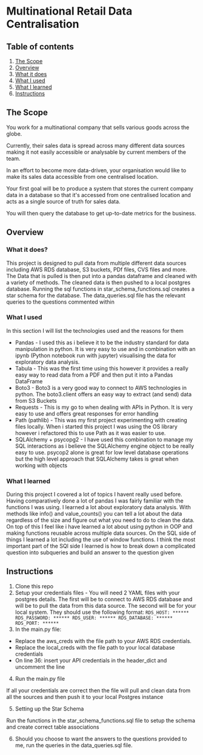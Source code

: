 # Multinational Retail Data Centralisation

## Table of contents

1. [The Scope](#the-scope)
2. [Overview](#overview)
3. [What it does](#what-it-does)
4. [What I used](#what-i-used)
5. [What I learned](#what-i-learned)
6. [Instructions](#instructions)

## The Scope

You work for a multinational company that sells various goods across the globe.

Currently, their sales data is spread across many different data sources making it not easily accessible or analysable by current members of the team.

In an effort to become more data-driven, your organisation would like to make its sales data accessible from one centralised location.

Your first goal will be to produce a system that stores the current company data in a database so that it's accessed from one centralised location and acts as a single source of truth for sales data.

You will then query the database to get up-to-date metrics for the business.

## Overview

### What it does?

This project is designed to pull data from multiple different data sources including AWS RDS database, S3 buckets, PDf files, CVS files and more.
The Data that is pulled is then put into a pandas dataframe and cleaned with a variety of methods.
The cleaned data is then pushed to a local postgres database.
Running the sql functions in star_schema_functions.sql creates a star schema for the database.
The data_queries.sql file has the relevant queries to the questions commented within

### What I used

In this section I will list the technologies used and the reasons for them

- Pandas - I used this as i believe it to be the industry standard for data manipulation in python. It is very easy to use and in combination with an ipynb (Python notebook run with jupyter) visualising the data for exploratory data analysis.
- Tabula - This was the first time using this however it provides a really easy way to read data from a PDF and then put it into a Pandas DataFrame
- Boto3 - Boto3 is a very good way to connect to AWS technologies in python. The boto3.client offers an easy way to extract (and send) data from S3 Buckets
- Requests - This is my go to when dealing with APIs in Python. It is very easy to use and offers great responses for error handling
- Path (pathlib) - This was my first project experimenting with creating files locally. When i started this project I was using the OS library however i refactored this to use Path as it was easier to use.
- SQLAlchemy + psycopg2 - I have used this combination to manage my SQL interactions as i believe the SQLAlchemy engine object to be really easy to use. psycop2 alone is great for low level database operations but the high level approach that SQLAlchemy takes is great when working with objects

### What I learned

During this project I covered a lot of topics I havent really used before. Having comparatively done a lot of pandas I was fairly familiar with the functions I was using. I learned a lot about exploratory data analysis. With methods like info() and value_counts() you can tell a lot about the data regardless of the size and figure out what you need to do to clean the data. On top of this I feel like i have learned a lot about using python in OOP and making functions reusable across multiple data sources.
On the SQL side of things I learned a lot including the use of window functions. I think the most important part of the SQl side I learned is how to break down a complicated question into subqueries and build an answer to the question given

## Instructions

1. Clone this repo
2. Setup your credentials files - You will need 2 YAML files with your postgres details. The first will be to connect to AWS RDS database and will be to pull the data from this data source. The second will be for your local system. They should use the following format:
   `RDS_HOST: ******
RDS_PASSWORD: ******
RDS_USER: ******
RDS_DATABASE: ******
RDS_PORT: ******`
3. In the main.py file:

- Replace the aws_creds with the file path to your AWS RDS credentials.
- Replace the local_creds with the file path to your local database credentials
- On line 36: insert your API credentials in the header_dict and uncomment the line

4. Run the main.py file

If all your credentials are correct then the file will pull and clean data from all the sources and then push it to your local Postgres instance

5. Setting up the Star Schema

Run the functions in the star_schema_functions.sql file to setup the schema and create correct table associations

6. Should you choose to want the answers to the questions provided to me, run the queries in the data_queries.sql file.
